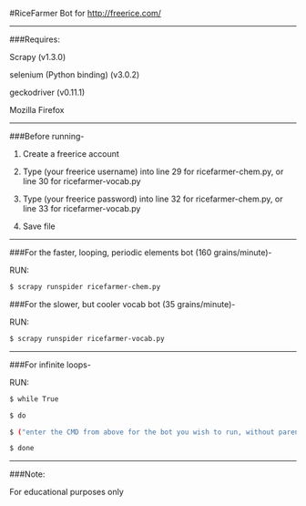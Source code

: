 #RiceFarmer
Bot for http://freerice.com/

---

###Requires:

Scrapy (v1.3.0)

selenium (Python binding) (v3.0.2)

geckodriver (v0.11.1)

Mozilla Firefox

---

###Before running-

1. Create a freerice account

2. Type (your freerice username) into line 29 for ricefarmer-chem.py, or line 30 for ricefarmer-vocab.py

3. Type (your freerice password) into line 32 for ricefarmer-chem.py, or line 33 for ricefarmer-vocab.py

4. Save file

---

###For the faster, looping, periodic elements bot (160 grains/minute)-

RUN:

```bash
$ scrapy runspider ricefarmer-chem.py
```

###For the slower, but cooler vocab bot (35 grains/minute)-

RUN:

```bash
$ scrapy runspider ricefarmer-vocab.py
```

---

###For infinite loops-

RUN:

```bash
$ while True

$ do

$ ("enter the CMD from above for the bot you wish to run, without parenthesese and without quotes")

$ done
```

---

###Note:

For educational purposes only

